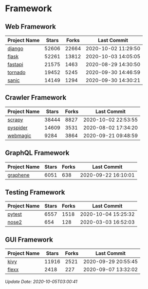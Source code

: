 # Framework

## Web Framework

| Project Name | Stars | Forks | Last Commit |
| ------------ | ----- | ----- | ----------- |
| [django](https://github.com/django/django) | 52606 | 22664 | 2020-10-02 11:29:50 |
| [flask](https://github.com/pallets/flask) | 52261 | 13812 | 2020-10-03 14:05:05 |
| [fastapi](https://github.com/tiangolo/fastapi) | 21575 | 1463 | 2020-08-29 14:30:50 |
| [tornado](https://github.com/tornadoweb/tornado) | 19452 | 5245 | 2020-09-30 14:46:59 |
| [sanic](https://github.com/huge-success/sanic) | 14149 | 1294 | 2020-09-30 14:30:21 |

## Crawler Framework

| Project Name | Stars | Forks | Last Commit |
| ------------ | ----- | ----- | ----------- |
| [scrapy](https://github.com/scrapy/scrapy) | 38444 | 8827 | 2020-10-02 22:53:55 |
| [pyspider](https://github.com/binux/pyspider) | 14609 | 3531 | 2020-08-02 17:34:20 |
| [webmagic](https://github.com/code4craft/webmagic) | 9284 | 3864 | 2020-09-21 09:48:59 |

## GraphQL Framework

| Project Name | Stars | Forks | Last Commit |
| ------------ | ----- | ----- | ----------- |
| [graphene](https://github.com/graphql-python/graphene) | 6051 | 638 | 2020-09-22 16:10:01 |

## Testing Framework

| Project Name | Stars | Forks | Last Commit |
| ------------ | ----- | ----- | ----------- |
| [pytest](https://github.com/pytest-dev/pytest) | 6557 | 1518 | 2020-10-04 15:25:32 |
| [nose2](https://github.com/nose-devs/nose2) | 654 | 128 | 2020-03-03 16:52:03 |

## GUI Framework

| Project Name | Stars | Forks | Last Commit |
| ------------ | ----- | ----- | ----------- |
| [kivy](https://github.com/kivy/kivy) | 11916 | 2521 | 2020-09-29 20:55:45 |
| [flexx](https://github.com/flexxui/flexx) | 2418 | 227 | 2020-09-07 13:32:02 |

*Update Date: 2020-10-05T03:00:41*